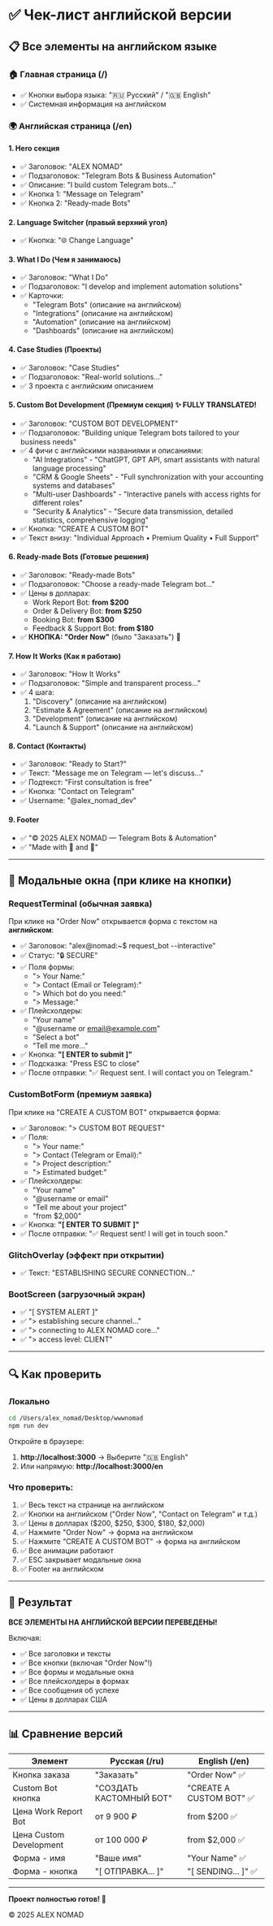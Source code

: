 # ✅ Чек-лист английской версии

## 📋 Все элементы на английском языке

### 🏠 Главная страница (/)
- ✅ Кнопки выбора языка: "🇷🇺 Русский" / "🇬🇧 English"
- ✅ Системная информация на английском

### 🌍 Английская страница (/en)

#### 1. Hero секция
- ✅ Заголовок: "ALEX NOMAD"
- ✅ Подзаголовок: "Telegram Bots & Business Automation"
- ✅ Описание: "I build custom Telegram bots..."
- ✅ Кнопка 1: "Message on Telegram"
- ✅ Кнопка 2: "Ready-made Bots"

#### 2. Language Switcher (правый верхний угол)
- ✅ Кнопка: "🌐 Change Language"

#### 3. What I Do (Чем я занимаюсь)
- ✅ Заголовок: "What I Do"
- ✅ Подзаголовок: "I develop and implement automation solutions"
- ✅ Карточки:
  - "Telegram Bots" (описание на английском)
  - "Integrations" (описание на английском)
  - "Automation" (описание на английском)
  - "Dashboards" (описание на английском)

#### 4. Case Studies (Проекты)
- ✅ Заголовок: "Case Studies"
- ✅ Подзаголовок: "Real-world solutions..."
- ✅ 3 проекта с английским описанием

#### 5. Custom Bot Development (Премиум секция) ✨ FULLY TRANSLATED!
- ✅ Заголовок: "CUSTOM BOT DEVELOPMENT"
- ✅ Подзаголовок: "Building unique Telegram bots tailored to your business needs"
- ✅ 4 фичи с английскими названиями и описаниями:
  - "AI Integrations" - "ChatGPT, GPT API, smart assistants with natural language processing"
  - "CRM & Google Sheets" - "Full synchronization with your accounting systems and databases"
  - "Multi-user Dashboards" - "Interactive panels with access rights for different roles"
  - "Security & Analytics" - "Secure data transmission, detailed statistics, comprehensive logging"
- ✅ Кнопка: "CREATE A CUSTOM BOT"
- ✅ Текст внизу: "Individual Approach • Premium Quality • Full Support"

#### 6. Ready-made Bots (Готовые решения)
- ✅ Заголовок: "Ready-made Bots"
- ✅ Подзаголовок: "Choose a ready-made Telegram bot..."
- ✅ Цены в долларах:
  - Work Report Bot: **from $200**
  - Order & Delivery Bot: **from $250**
  - Booking Bot: **from $300**
  - Feedback & Support Bot: **from $180**
- ✅ **КНОПКА: "Order Now"** (было "Заказать") 🎉

#### 7. How It Works (Как я работаю)
- ✅ Заголовок: "How It Works"
- ✅ Подзаголовок: "Simple and transparent process..."
- ✅ 4 шага:
  1. "Discovery" (описание на английском)
  2. "Estimate & Agreement" (описание на английском)
  3. "Development" (описание на английском)
  4. "Launch & Support" (описание на английском)

#### 8. Contact (Контакты)
- ✅ Заголовок: "Ready to Start?"
- ✅ Текст: "Message me on Telegram — let's discuss..."
- ✅ Подтекст: "First consultation is free"
- ✅ Кнопка: "Contact on Telegram"
- ✅ Username: "@alex_nomad_dev"

#### 9. Footer
- ✅ "© 2025 ALEX NOMAD — Telegram Bots & Automation"
- ✅ "Made with 💜 and 💚"

---

## 📝 Модальные окна (при клике на кнопки)

### RequestTerminal (обычная заявка)
При клике на "Order Now" открывается форма с текстом на **английском**:
- ✅ Заголовок: "alex@nomad:~$ request_bot --interactive"
- ✅ Статус: "🔒 SECURE"
- ✅ Поля формы:
  - "> Your Name:"
  - "> Contact (Email or Telegram):"
  - "> Which bot do you need:"
  - "> Message:"
- ✅ Плейсхолдеры:
  - "Your name"
  - "@username or email@example.com"
  - "Select a bot"
  - "Tell me more..."
- ✅ Кнопка: **"[ ENTER to submit ]"**
- ✅ Подсказка: "Press ESC to close"
- ✅ После отправки: "✅ Request sent. I will contact you on Telegram."

### CustomBotForm (премиум заявка)
При клике на "CREATE A CUSTOM BOT" открывается форма:
- ✅ Заголовок: "> CUSTOM BOT REQUEST"
- ✅ Поля:
  - "> Your name:"
  - "> Contact (Telegram or Email):"
  - "> Project description:"
  - "> Estimated budget:"
- ✅ Плейсхолдеры:
  - "Your name"
  - "@username or email"
  - "Tell me about your project"
  - "from $2,000"
- ✅ Кнопка: **"[ ENTER TO SUBMIT ]"**
- ✅ После отправки: "✅ Request sent! I will get in touch soon."

### GlitchOverlay (эффект при открытии)
- ✅ Текст: "ESTABLISHING SECURE CONNECTION..."

### BootScreen (загрузочный экран)
- ✅ "[ SYSTEM ALERT ]"
- ✅ "> establishing secure channel..."
- ✅ "> connecting to ALEX NOMAD core..."
- ✅ "> access level: CLIENT"

---

## 🔍 Как проверить

### Локально
```bash
cd /Users/alex_nomad/Desktop/wwwnomad
npm run dev
```

Откройте в браузере:
1. **http://localhost:3000** → Выберите "🇬🇧 English"
2. Или напрямую: **http://localhost:3000/en**

### Что проверить:
1. ✅ Весь текст на странице на английском
2. ✅ Кнопки на английском ("Order Now", "Contact on Telegram" и т.д.)
3. ✅ Цены в долларах ($200, $250, $300, $180, $2,000)
4. ✅ Нажмите "Order Now" → форма на английском
5. ✅ Нажмите "CREATE A CUSTOM BOT" → форма на английском
6. ✅ Все анимации работают
7. ✅ ESC закрывает модальные окна
8. ✅ Footer на английском

---

## 🎉 Результат

**ВСЕ ЭЛЕМЕНТЫ НА АНГЛИЙСКОЙ ВЕРСИИ ПЕРЕВЕДЕНЫ!**

Включая:
- ✅ Все заголовки и тексты
- ✅ Все кнопки (включая "Order Now"!)
- ✅ Все формы и модальные окна
- ✅ Все плейсхолдеры в формах
- ✅ Все сообщения об успехе
- ✅ Цены в долларах США

---

## 📊 Сравнение версий

| Элемент | Русская (/ru) | English (/en) |
|---------|---------------|---------------|
| Кнопка заказа | "Заказать" | "Order Now" ✅ |
| Custom Bot кнопка | "СОЗДАТЬ КАСТОМНЫЙ БОТ" | "CREATE A CUSTOM BOT" ✅ |
| Цена Work Report Bot | от 9 900 ₽ | from $200 ✅ |
| Цена Custom Development | от 100 000 ₽ | from $2,000 ✅ |
| Форма - имя | "Ваше имя" | "Your Name" ✅ |
| Форма - кнопка | "[ ОТПРАВКА... ]" | "[ SENDING... ]" ✅ |

---

**Проект полностью готов! 🚀**

© 2025 ALEX NOMAD

